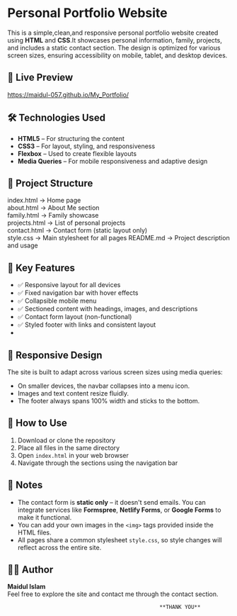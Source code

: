 # Personal Portfolio Website

This is a simple,clean,and responsive personal portfolio website created using **HTML** and **CSS**.It showcases personal information, family, projects, and includes a static contact section. The design is optimized for various screen sizes, ensuring accessibility on mobile, tablet, and desktop devices.

## 🔗 Live Preview

https://maidul-057.github.io/My_Portfolio/


## 🛠️ Technologies Used

- **HTML5** – For structuring the content 
- **CSS3** – For layout, styling, and responsiveness  
- **Flexbox** – Used to create flexible layouts  
- **Media Queries** – For mobile responsiveness and adaptive design  

## 📁 Project Structure

index.html → Home page                                                                                                                                              
about.html → About Me section                                                                                                                                       
family.html → Family showcase                                                                                                                                       
projects.html → List of personal projects                                                                                                                           
contact.html → Contact form (static layout only)                                                                                                                    
style.css → Main stylesheet for all pages
README.md → Project description and usage                                                                                                                           

## 🎯 Key Features

- ✅ Responsive layout for all devices  
- ✅ Fixed navigation bar with hover effects  
- ✅ Collapsible mobile menu  
- ✅ Sectioned content with headings, images, and descriptions  
- ✅ Contact form layout (non-functional)  
- ✅ Styled footer with links and consistent layout
- 
## 📱 Responsive Design

The site is built to adapt across various screen sizes using media queries:
- On smaller devices, the navbar collapses into a menu icon.
- Images and text content resize fluidly.
- The footer always spans 100% width and sticks to the bottom.

## 🚀 How to Use

1. Download or clone the repository  
2. Place all files in the same directory  
3. Open `index.html` in your web browser  
4. Navigate through the sections using the navigation bar  

## 📌 Notes

- The contact form is **static only** – it doesn't send emails. You can integrate services like **Formspree**, **Netlify Forms**, or **Google Forms** to make it functional.
- You can add your own images in the `<img>` tags provided inside the HTML files.
- All pages share a common stylesheet `style.css`, so style changes will reflect across the entire site.

## 🙋‍♂️ Author

**Maidul Islam**  
Feel free to explore the site and contact me through the contact section.

                                                    **THANK YOU**

